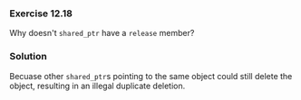 ### Exercise 12.18

Why doesn't `shared_ptr` have a `release` member?

### Solution

Becuase other `shared_ptr`s pointing to the same object could still delete the
object, resulting in an illegal duplicate deletion.

